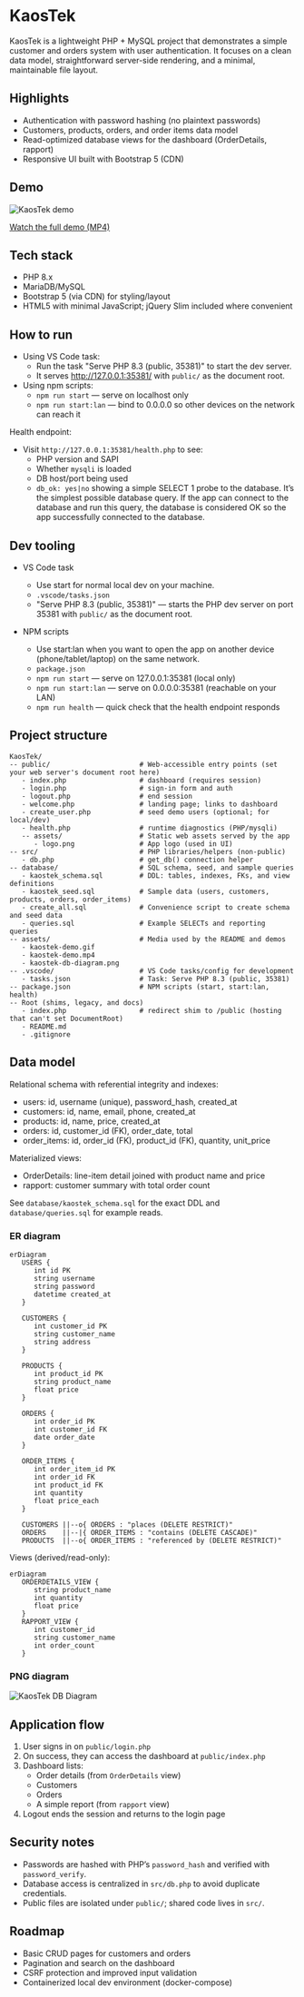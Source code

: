 # KaosTek

KaosTek is a lightweight PHP + MySQL project that demonstrates a simple customer and orders system with user authentication. It focuses on a clean data model, straightforward server-side rendering, and a minimal, maintainable file layout.

## Highlights

- Authentication with password hashing (no plaintext passwords)
- Customers, products, orders, and order items data model
- Read-optimized database views for the dashboard (OrderDetails, rapport)
- Responsive UI built with Bootstrap 5 (CDN)

## Demo

![KaosTek demo](assets/kaostek-demo.gif)

[Watch the full demo (MP4)](assets/kaostek-demo.mp4)

## Tech stack

- PHP 8.x 
- MariaDB/MySQL
- Bootstrap 5 (via CDN) for styling/layout
- HTML5 with minimal JavaScript; jQuery Slim included where convenient

## How to run

- Using VS Code task:
   - Run the task "Serve PHP 8.3 (public, 35381)" to start the dev server.
   - It serves http://127.0.0.1:35381/ with `public/` as the document root.
- Using npm scripts:
   - `npm run start` — serve on localhost only
   - `npm run start:lan` — bind to 0.0.0.0 so other devices on the network can reach it

Health endpoint:
- Visit `http://127.0.0.1:35381/health.php` to see:
   - PHP version and SAPI
   - Whether `mysqli` is loaded
   - DB host/port being used
   - `db_ok: yes|no` showing a simple SELECT 1 probe to the database. It’s the simplest possible database query. If the app can connect to the database and run this query, the database is considered OK so the app successfully connected to the database.

## Dev tooling

- VS Code task
   - Use start for normal local dev on your machine.
   - `.vscode/tasks.json`
   - "Serve PHP 8.3 (public, 35381)" — starts the PHP dev server on port 35381 with `public/` as the document root.

- NPM scripts
   - Use start:lan when you want to open the app on another device (phone/tablet/laptop) on the same network.
   - `package.json`
   - `npm run start` — serve on 127.0.0.1:35381 (local only)
   - `npm run start:lan` — serve on 0.0.0.0:35381 (reachable on your LAN)
   - `npm run health` — quick check that the health endpoint responds


## Project structure

```
KaosTek/
-- public/                      # Web-accessible entry points (set your web server's document root here)
   - index.php                  # dashboard (requires session)
   - login.php                  # sign-in form and auth
   - logout.php                 # end session
   - welcome.php                # landing page; links to dashboard
   - create_user.php            # seed demo users (optional; for local/dev)
   - health.php                 # runtime diagnostics (PHP/mysqli)
   -- assets/                   # Static web assets served by the app
      - logo.png                # App logo (used in UI)
-- src/                         # PHP libraries/helpers (non-public)
   - db.php                     # get_db() connection helper
-- database/                    # SQL schema, seed, and sample queries
   - kaostek_schema.sql         # DDL: tables, indexes, FKs, and view definitions
   - kaostek_seed.sql           # Sample data (users, customers, products, orders, order_items)
   - create_all.sql             # Convenience script to create schema and seed data
   - queries.sql                # Example SELECTs and reporting queries
-- assets/                      # Media used by the README and demos
   - kaostek-demo.gif
   - kaostek-demo.mp4
   - kaostek-db-diagram.png
-- .vscode/                     # VS Code tasks/config for development
   - tasks.json                 # Task: Serve PHP 8.3 (public, 35381)
-- package.json                 # NPM scripts (start, start:lan, health)
-- Root (shims, legacy, and docs)
   - index.php                  # redirect shim to /public (hosting that can't set DocumentRoot)
   - README.md
   - .gitignore
```

## Data model

Relational schema with referential integrity and indexes:

- users: id, username (unique), password_hash, created_at
- customers: id, name, email, phone, created_at
- products: id, name, price, created_at
- orders: id, customer_id (FK), order_date, total
- order_items: id, order_id (FK), product_id (FK), quantity, unit_price

Materialized views:

- OrderDetails: line-item detail joined with product name and price
- rapport: customer summary with total order count

See `database/kaostek_schema.sql` for the exact DDL and `database/queries.sql` for example reads.

### ER diagram

```mermaid
erDiagram
   USERS {
      int id PK
      string username
      string password
      datetime created_at
   }

   CUSTOMERS {
      int customer_id PK
      string customer_name
      string address
   }

   PRODUCTS {
      int product_id PK
      string product_name
      float price
   }

   ORDERS {
      int order_id PK
      int customer_id FK
      date order_date
   }

   ORDER_ITEMS {
      int order_item_id PK
      int order_id FK
      int product_id FK
      int quantity
      float price_each
   }

   CUSTOMERS ||--o{ ORDERS : "places (DELETE RESTRICT)"
   ORDERS    ||--|{ ORDER_ITEMS : "contains (DELETE CASCADE)"
   PRODUCTS  ||--o{ ORDER_ITEMS : "referenced by (DELETE RESTRICT)"
```

Views (derived/read-only):

```mermaid
erDiagram
   ORDERDETAILS_VIEW {
      string product_name
      int quantity
      float price
   }
   RAPPORT_VIEW {
      int customer_id
      string customer_name
      int order_count
   }
```

### PNG diagram

![KaosTek DB Diagram](assets/kaostek-db-diagram.png)

## Application flow

1. User signs in on `public/login.php`
2. On success, they can access the dashboard at `public/index.php`
3. Dashboard lists:
   - Order details (from `OrderDetails` view)
   - Customers
   - Orders
   - A simple report (from `rapport` view)
4. Logout ends the session and returns to the login page

## Security notes

- Passwords are hashed with PHP’s `password_hash` and verified with `password_verify`.
- Database access is centralized in `src/db.php` to avoid duplicate credentials.
- Public files are isolated under `public/`; shared code lives in `src/`.
 
## Roadmap

- Basic CRUD pages for customers and orders
- Pagination and search on the dashboard
- CSRF protection and improved input validation
- Containerized local dev environment (docker-compose)
